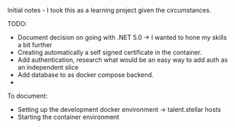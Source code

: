 Initial notes - I took this as a learning project given the circumstances.

TODO:
- Document decision on going with .NET 5.0 -> I wanted to hone my skills a bit further
- Creating automatically a self signed certificate in the container.
- Add authentication, research what would be an easy way to add auth as an independent slice
- Add database to as docker compose backend.
- 

To document:
- Setting up the development docker environment -> talent.stellar hosts
- Starting the container environment